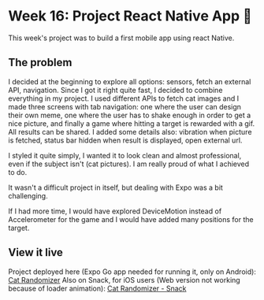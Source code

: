 # Week 16: Project React Native App 📱

This week's project was to build a first mobile app using react Native.

## The problem

I decided at the beginning to explore all options: sensors, fetch an external API, navigation. Since I got it right quite fast, I decided to combine everything in my project. I used different APIs to fetch cat images and I made three screens with tab navigation: one where the user can design their own meme, one where the user has to shake enough in order to get a nice picture, and finally a game where hitting a target is rewarded with a gif. All results can be shared. I added some details also: vibration when picture is fetched, status bar hidden when result is displayed, open external url.

I styled it quite simply, I wanted it to look clean and almost professional, even if the subject isn't (cat pictures). I am really proud of what I achieved to do.

It wasn't a difficult project in itself, but dealing with Expo was a bit challenging.

If I had more time, I would have explored DeviceMotion instead of Accelerometer for the game and I would have added many positions for the target.

## View it live

Project deployed here (Expo Go app needed for running it, only on Android): [Cat Randomizer](exp://exp.host/@nadialefebvre/cat-randomizer?release-channel=default)
Also on Snack, for iOS users (Web version not working because of loader animation): [Cat Randomizer - Snack](https://snack.expo.dev/@nadialefebvre/cat-randomizer---snack)
